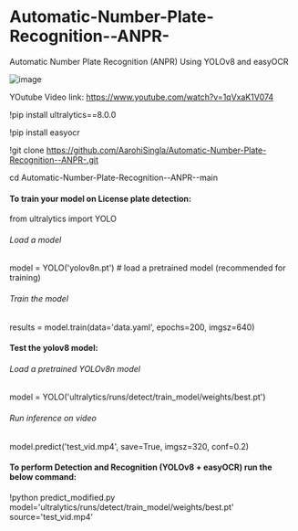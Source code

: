 # Automatic-Number-Plate-Recognition--ANPR-
Automatic Number Plate Recognition (ANPR) Using YOLOv8 and easyOCR

![image](https://github.com/AarohiSingla/Automatic-Number-Plate-Recognition--ANPR-/assets/60029146/f9e79b40-b887-4804-85c3-380dbda7a2a7)

YOutube Video link: https://www.youtube.com/watch?v=1qVxaK1V074



!pip install ultralytics==8.0.0

!pip install easyocr

!git clone https://github.com/AarohiSingla/Automatic-Number-Plate-Recognition--ANPR-.git

cd Automatic-Number-Plate-Recognition--ANPR--main


#### To train your model on License plate detection:

from ultralytics import YOLO

###### Load a model
model = YOLO('yolov8n.pt')  # load a pretrained model (recommended for training)

###### Train the model
results = model.train(data='data.yaml', epochs=200, imgsz=640) 


#### Test the yolov8 model:

###### Load a pretrained YOLOv8n model
model = YOLO('ultralytics/runs/detect/train_model/weights/best.pt')

###### Run inference on video
model.predict('test_vid.mp4', save=True, imgsz=320, conf=0.2)



#### To perform Detection and Recognition (YOLOv8 + easyOCR) run the below command: 

!python predict_modified.py model='ultralytics/runs/detect/train_model/weights/best.pt' source='test_vid.mp4' 
#
